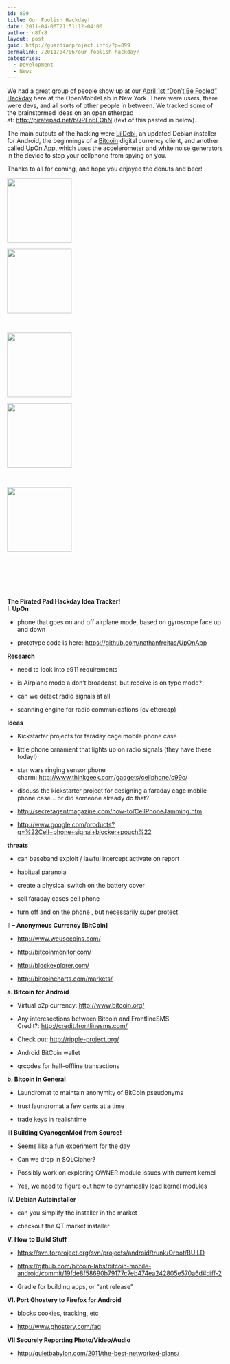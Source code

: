 ```yaml
---
id: 899
title: Our Foolish Hackday!
date: 2011-04-06T21:51:12-04:00
author: n8fr8
layout: post
guid: http://guardianproject.info/?p=899
permalink: /2011/04/06/our-foolish-hackday/
categories:
  - Development
  - News
---
```

We had a great group of people show up at our [April 1st “Don’t Be Fooled” Hackday](https://guardianproject.info/wiki/%22Don%27t_Be_Fooled%22_Mobilehack_Day) here at the OpenMobileLab in New York. There were users, there were devs, and all sorts of other people in between. We tracked some of the brainstormed ideas on an open etherpad at: <http://piratepad.net/bQPFn6FOhN> (text of this pasted in below).

The main outputs of the hacking were [LilDebi](https://github.com/guardianproject/lildebi), an updated Debian installer for Android, the beginnings of a [Bitcoin](http://www.bitcoin.org/) digital currency client, and another called [UpOn App](https://github.com/nathanfreitas/UpOnApp), which uses the accelerometer and white noise generators in the device to stop your cellphone from spying on you.

Thanks to all for coming, and hope you enjoyed the donuts and beer!

<div id='gallery-4' class='gallery galleryid-899 gallery-columns-2 gallery-size-thumbnail'>
  <dl class='gallery-item'>
    <dt class='gallery-icon landscape'>
      <a href='http://guardianproject.info/wp-content/uploads/2011/04/donuts.jpg'><img width="150" height="150" src="http://guardianproject.info/wp-content/uploads/2011/04/donuts-150x150.jpg" class="attachment-thumbnail size-thumbnail" alt="" /></a>
    </dt>
  </dl>
  
  <dl class='gallery-item'>
    <dt class='gallery-icon landscape'>
      <a href='http://guardianproject.info/wp-content/uploads/2011/04/eyes.jpg'><img width="150" height="150" src="http://guardianproject.info/wp-content/uploads/2011/04/eyes-150x150.jpg" class="attachment-thumbnail size-thumbnail" alt="" /></a>
    </dt>
  </dl>
  
  <br style="clear: both" />
  
  <dl class='gallery-item'>
    <dt class='gallery-icon landscape'>
      <a href='http://guardianproject.info/wp-content/uploads/2011/04/hackers.jpg'><img width="150" height="150" src="http://guardianproject.info/wp-content/uploads/2011/04/hackers-150x150.jpg" class="attachment-thumbnail size-thumbnail" alt="" /></a>
    </dt>
  </dl>
  
  <dl class='gallery-item'>
    <dt class='gallery-icon landscape'>
      <a href='http://guardianproject.info/wp-content/uploads/2011/04/noneck.jpg'><img width="150" height="150" src="http://guardianproject.info/wp-content/uploads/2011/04/noneck-150x150.jpg" class="attachment-thumbnail size-thumbnail" alt="" /></a>
    </dt>
  </dl>
  
  <br style="clear: both" />
  
  <dl class='gallery-item'>
    <dt class='gallery-icon landscape'>
      <a href='http://guardianproject.info/wp-content/uploads/2011/04/table.jpg'><img width="150" height="150" src="http://guardianproject.info/wp-content/uploads/2011/04/table-150x150.jpg" class="attachment-thumbnail size-thumbnail" alt="" /></a>
    </dt>
  </dl>
  
  <br style='clear: both' />
</div>

 

 

<div id="magicdomid6">
  <strong>The Pirated Pad Hackday Idea Tracker!</strong>
</div>

<div id="magicdomid8">
  <strong>I. UpOn</strong>
</div>

<div id="magicdomid9">
  <ul>
    <li>
      phone that goes on and off airplane mode, based on gyroscope face up and down
    </li>
  </ul>
</div>

<div id="magicdomid10">
  <ul>
    <li>
      prototype code is here: <a href="https://github.com/nathanfreitas/UpOnApp">https://github.com/nathanfreitas/UpOnApp</a>
    </li>
  </ul>
</div>

<div id="magicdomid12">
  <strong>Research</strong>
</div>

<div id="magicdomid13">
  <ul>
    <li>
      need to look into e911 requirements
    </li>
  </ul>
</div>

<div id="magicdomid14">
  <ul>
    <li>
      is Airplane mode a don’t broadcast, but receive is on type mode?
    </li>
  </ul>
</div>

<div id="magicdomid15">
  <ul>
    <li>
      can we detect radio signals at all
    </li>
  </ul>
</div>

<div id="magicdomid16">
  <ul>
    <li>
      scanning engine for radio communications (cv ettercap)
    </li>
  </ul>
</div>

<div id="magicdomid18">
  <strong>Ideas</strong>
</div>

<div id="magicdomid19">
  <ul>
    <li>
      Kickstarter projects for faraday cage mobile phone case
    </li>
  </ul>
</div>

<div id="magicdomid20">
  <ul>
    <li>
      little phone ornament that lights up on radio signals (they have these today!)
    </li>
  </ul>
</div>

<div id="magicdomid21">
  <ul>
    <li>
      star wars ringing sensor phone charm: <a href="http://www.thinkgeek.com/gadgets/cellphone/c99c/">http://www.thinkgeek.com/gadgets/cellphone/c99c/</a>
    </li>
  </ul>
</div>

<div id="magicdomid22">
  <ul>
  </ul>
</div>

<div id="magicdomid23">
  <ul>
  </ul>
</div>

<div id="magicdomid24">
  <ul>
    <li>
      discuss the kickstarter project for designing a faraday cage mobile phone case… or did someone already do that?
    </li>
  </ul>
</div>

<div id="magicdomid25">
  <ul>
    <li>
      <a href="http://secretagentmagazine.com/how-to/CellPhoneJamming.htm">http://secretagentmagazine.com/how-to/CellPhoneJamming.htm</a>
    </li>
  </ul>
</div>

<div id="magicdomid26">
  <ul>
    <li>
      <a href="http://www.google.com/products?q=%22Cell+phone+signal+blocker+pouch%22">http://www.google.com/products?q</a><a href="http://piratepad.net/ep/search?query=%2522Cell+phone+signal+blocker+pouch%2522"></a><a href="http://www.google.com/products?q=%22Cell+phone+signal+blocker+pouch%22">=%22Cell+phone+signal+blocker+pouch%22</a>
    </li>
  </ul>
</div>

<div id="magicdomid28">
  <strong>threats</strong>
</div>

<div id="magicdomid29">
  <ul>
    <li>
      can baseband exploit / lawful intercept activate on report
    </li>
  </ul>
</div>

<div id="magicdomid30">
  <ul>
    <li>
      habitual paranoia
    </li>
  </ul>
</div>

<div id="magicdomid31">
  <ul>
    <li>
      create a physical switch on the battery cover
    </li>
  </ul>
</div>

<div id="magicdomid32">
  <ul>
    <li>
      sell faraday cases cell phone
    </li>
  </ul>
</div>

<div id="magicdomid33">
  <ul>
    <li>
      turn off and on the phone , but necessarily super protect
    </li>
  </ul>
</div>

<div id="magicdomid36">
  <strong>II – Anonymous Currency [BitCoin]</strong>
</div>

<div id="magicdomid38">
  <ul>
    <li>
      <a href="http://www.weusecoins.com/">http://www.weusecoins.com/</a>
    </li>
  </ul>
</div>

<div id="magicdomid39">
  <ul>
    <li>
      <a href="http://bitcoinmonitor.com/">http://bitcoinmonitor.com/</a>
    </li>
  </ul>
</div>

<div id="magicdomid40">
  <ul>
    <li>
      <a href="http://blockexplorer.com/">http://blockexplorer.com/</a>
    </li>
  </ul>
</div>

<div id="magicdomid41">
  <ul>
    <li>
      <a href="http://bitcoincharts.com/markets/">http://bitcoincharts.com/markets/</a>
    </li>
  </ul>
</div>

<div id="magicdomid43">
  <strong>a.</strong><strong> Bitcoin for Android</strong>
</div>

<div id="magicdomid45">
  <ul>
    <li>
      Virtual p2p currency: <a href="http://www.bitcoin.org/">http://www.bitcoin.org/</a>
    </li>
  </ul>
</div>

<div id="magicdomid46">
  <ul>
    <li>
      Any interesections between Bitcoin and FrontlineSMS Credit?: <a href="http://credit.frontlinesms.com/">http://credit.frontlinesms.com/</a>
    </li>
  </ul>
</div>

<div id="magicdomid47">
  <ul>
    <li>
      Check out: <a href="http://ripple-project.org/">http://ripple-project.org/</a>
    </li>
  </ul>
</div>

<div id="magicdomid48">
  <ul>
    <li>
      Android BitCoin wallet
    </li>
  </ul>
</div>

<div id="magicdomid49">
  <ul>
    <li>
      qrcodes for half-offline transactions
    </li>
  </ul>
</div>

<div id="magicdomid51">
  <strong> b. Bitcoin in General</strong>
</div>

<div id="magicdomid52">
  <ul>
    <li>
      Laundromat to maintain anonymity of BitCoin pseudonyms
    </li>
  </ul>
</div>

<div id="magicdomid53">
  <ul>
    <li>
      trust laundromat a few cents at a time
    </li>
  </ul>
</div>

<div id="magicdomid54">
  <ul>
    <li>
      trade keys in realishtime
    </li>
  </ul>
</div>

<div id="magicdomid56">
  <strong>III Building CyanogenMod from Source!</strong>
</div>

<div id="magicdomid57">
  <ul>
    <li>
      Seems like a fun experiment for the day
    </li>
  </ul>
</div>

<div id="magicdomid58">
  <ul>
    <li>
      Can we drop in SQLCipher?
    </li>
  </ul>
</div>

<div id="magicdomid59">
  <ul>
    <li>
      Possibly work on exploring OWNER module issues with current kernel
    </li>
  </ul>
</div>

<div id="magicdomid60">
  <ul>
    <li>
      Yes, we need to figure out how to dynamically load kernel modules
    </li>
  </ul>
</div>

<div id="magicdomid62">
  <strong>IV. Debian Autoinstaller</strong>
</div>

<div id="magicdomid63">
  <ul>
    <li>
      can you simplify the installer in the market
    </li>
  </ul>
</div>

<div id="magicdomid64">
  <ul>
    <li>
      checkout the QT market installer
    </li>
  </ul>
</div>

<div id="magicdomid66">
  <strong>V. How to Build Stuff</strong>
</div>

<div id="magicdomid67">
  <ul>
    <li>
      <a href="https://svn.torproject.org/svn/projects/android/trunk/Orbot/BUILD">https://svn.torproject.org/svn/projects/android/trunk/Orbot/BUILD</a>
    </li>
  </ul>
</div>

<div id="magicdomid68">
  <ul>
    <li>
      <a href="https://github.com/bitcoin-labs/bitcoin-mobile-android/commit/19fde8f58690b79177c7eb474ea242805e570a6d#diff-2">https://github.com/bitcoin-labs/bitcoin-mobile-android/commit/19fde8f58690b79177c7eb474ea242805e570a6d</a><a href="http://piratepad.net/ep/search?query=diff-2"></a><a href="https://github.com/bitcoin-labs/bitcoin-mobile-android/commit/19fde8f58690b79177c7eb474ea242805e570a6d#diff-2">#diff-2</a>
    </li>
  </ul>
</div>

<div id="magicdomid69">
  <ul>
    <li>
      Gradle for building apps, or “ant release”
    </li>
  </ul>
</div>

<div id="magicdomid70">
  <ul>
  </ul>
</div>

<div id="magicdomid72">
  <strong>VI. Port Ghostery to Firefox for Android</strong>
</div>

<div id="magicdomid73">
  <ul>
    <li>
      blocks cookies, tracking, etc
    </li>
  </ul>
</div>

<div id="magicdomid74">
  <ul>
    <li>
      <a href="http://www.ghostery.com/faq">http://www.ghostery.com/faq</a>
    </li>
  </ul>
</div>

<div id="magicdomid76">
  <strong>VII Securely Reporting Photo/Video/Audio</strong>
</div>

<div id="magicdomid77">
  <ul>
    <li>
      <a href="http://quietbabylon.com/2011/the-best-networked-plans/">http://quietbabylon.com/2011/the-best-networked-plans/</a>
    </li>
  </ul>
</div>

 